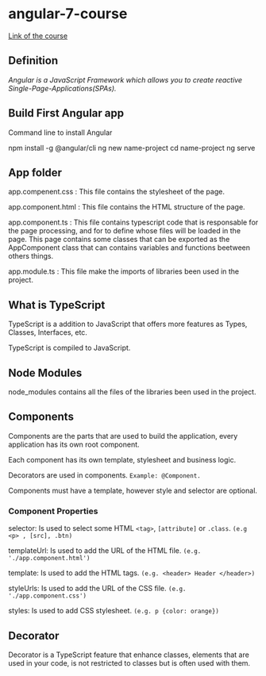 # angular-7-course

[Link of the course](https://www.udemy.com/the-complete-guide-to-angular-2/)

## Definition
*Angular is a JavaScript Framework which allows you to create reactive Single-Page-Applications(SPAs).*

## Build First Angular app

Command line to install Angular

npm install -g @angular/cli
ng new name-project
cd name-project
ng serve

## App folder

app.compenent.css : This file contains the stylesheet of the page.

app.component.html : This file contains the HTML structure of the page.

app.component.ts : This file contains typescript code that is responsable for the page processing, and for to define whose files will be loaded in the page. This page contains some classes that can be exported as the AppComponent class that can contains variables and functions beetween others things.

app.module.ts : This file make the imports of libraries been used in the project.

## What is TypeScript

TypeScript is a addition to JavaScript that offers more features as Types, Classes, Interfaces, etc.

TypeScript is compiled to JavaScript.

## Node Modules 

node_modules contains all the files of the libraries been used in the project.

## Components

Components are the parts that are used to build the application, every application has its own root component.

Each component has its own template, stylesheet and business logic.

Decorators are used in components. ```Example: @Component.```

Components must have a template, however style and selector are optional.

### Component Properties
selector: Is used to select some HTML ```<tag>```, ```[attribute]``` or ```.class```. ```(e.g <p> , [src], .btn)```
  
templateUrl: Is used to add the URL of the HTML file. ```(e.g. './app.component.html')```

template: Is used to add the HTML tags. ```(e.g. <header> Header </header>)```

styleUrls: Is used to add the URL of the CSS file. ```(e.g. './app.component.css')```

styles: Is used to add CSS stylesheet. ```(e.g. p {color: orange})```


## Decorator

Decorator is a TypeScript feature that enhance classes, elements that are used in your code, is not restricted to classes but is often used with them.
